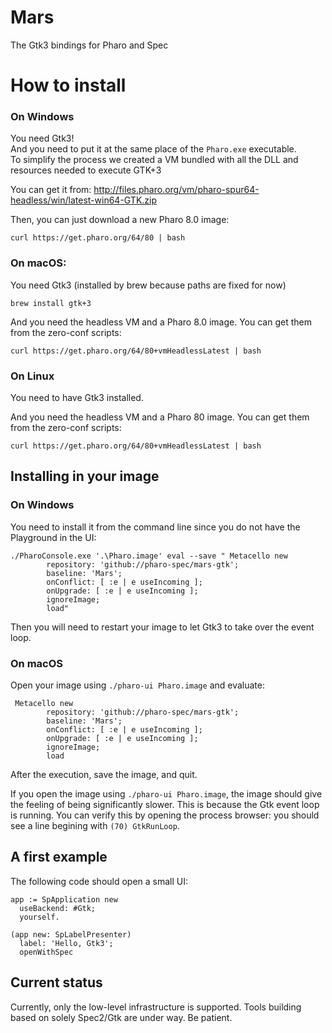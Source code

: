 # Mars
The Gtk3 bindings for Pharo and Spec

# How to install

### On Windows
You need Gtk3!  
And you need to put it at the same place of the `Pharo.exe` executable.  
To simplify the process we created a VM bundled with all the DLL and resources needed to execute GTK+3

You can get it from: http://files.pharo.org/vm/pharo-spur64-headless/win/latest-win64-GTK.zip

Then, you can just download a new Pharo 8.0 image: 

```
curl https://get.pharo.org/64/80 | bash
```

### On macOS: 

You need Gtk3 (installed by brew because paths are fixed for now)
```
brew install gtk+3
```

And you need the headless VM and a Pharo 8.0 image. You can get them from the zero-conf scripts: 

```
curl https://get.pharo.org/64/80+vmHeadlessLatest | bash
```


### On Linux
You need to have Gtk3 installed.

And you need the headless VM and a Pharo 80 image. You can get them from the zero-conf scripts: 

```
curl https://get.pharo.org/64/80+vmHeadlessLatest | bash
```


## Installing in your image

### On Windows
You need to install it from the command line since you do not have the Playground in the UI:
```
./PharoConsole.exe '.\Pharo.image' eval --save " Metacello new
        repository: 'github://pharo-spec/mars-gtk';
        baseline: 'Mars';
        onConflict: [ :e | e useIncoming ];
        onUpgrade: [ :e | e useIncoming ];
        ignoreImage;
        load"
```

Then you will need to restart your image to let Gtk3 to take over the event loop.

### On macOS

Open your image using `./pharo-ui Pharo.image` and evaluate:
```Smalltalk
 Metacello new
        repository: 'github://pharo-spec/mars-gtk';
        baseline: 'Mars';
        onConflict: [ :e | e useIncoming ];
        onUpgrade: [ :e | e useIncoming ];
        ignoreImage;
        load
```
After the execution, save the image, and quit.

If you open the image using `./pharo-ui Pharo.image`, the image should give the feeling of being significantly slower. This is because the Gtk event loop is running. You can verify this by opening the process browser: you should see a line begining with `(70) GtkRunLoop`.

## A first example

The following code should open a small UI:

```Smalltalk
app := SpApplication new 
  useBackend: #Gtk;
  yourself.

(app new: SpLabelPresenter) 
  label: 'Hello, Gtk3';
  openWithSpec
```

## Current status

Currently, only the low-level infrastructure is supported. Tools building based on solely Spec2/Gtk are under way. Be patient.






